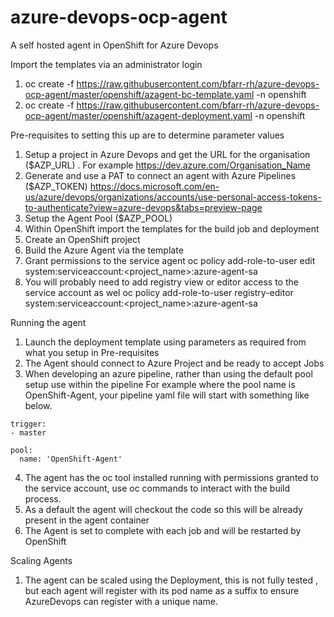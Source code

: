 # azure-devops-ocp-agent
A self hosted agent in OpenShift for Azure Devops

Import the templates via an administrator login

1. oc create -f https://raw.githubusercontent.com/bfarr-rh/azure-devops-ocp-agent/master/openshift/azagent-bc-template.yaml -n openshift
2. oc create -f https://raw.githubusercontent.com/bfarr-rh/azure-devops-ocp-agent/master/openshift/azagent-deployment.yaml -n openshift

Pre-requisites to setting this up are to determine parameter values
1. Setup a project in Azure Devops and get the URL for the organisation ($AZP_URL) . For example https://dev.azure.com/Organisation_Name
2. Generate and use a PAT to connect an agent with Azure Pipelines  ($AZP_TOKEN)
https://docs.microsoft.com/en-us/azure/devops/organizations/accounts/use-personal-access-tokens-to-authenticate?view=azure-devops&tabs=preview-page
3. Setup the Agent Pool ($AZP_POOL)
4. Within OpenShift import the templates for the build job and deployment
5. Create an OpenShift project
6. Build the Azure Agent via the template
7. Grant permissions to the service agent 
oc policy add-role-to-user edit system:serviceaccount:<project_name>:azure-agent-sa
8. You will probably need to add registry view or editor access to the service account as wel
oc policy add-role-to-user registry-editor system:serviceaccount:<project_name>:azure-agent-sa

Running the agent
1. Launch the deployment template using parameters as required from what you setup in Pre-requisites
2. The Agent should connect to Azure Project and be ready to accept Jobs
3. When developing an azure pipeline, rather than using the default pool setup use within the pipeline
For example where the pool name is OpenShift-Agent, your pipeline yaml file will start with something like below.
```` 
trigger:
- master

pool:
  name: 'OpenShift-Agent'
```` 
  
4. The agent has the oc tool installed running with permissions granted to the service account, use oc commands to interact with the build process. 
5. As a default the agent will checkout the code so this will be already present in the agent container
6. The Agent is set to complete with each job and will be restarted by OpenShift
  
Scaling Agents
1. The agent can be scaled using the Deployment, this is not fully tested , but each agent will register with its pod name as a suffix to ensure AzureDevops can register with a unique name.
